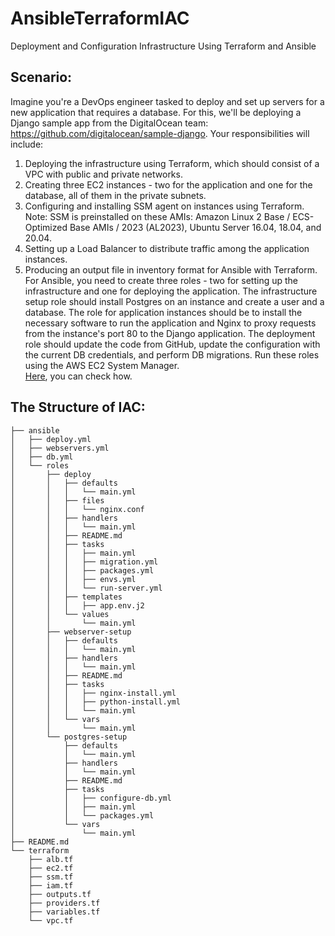 # AnsibleTerraformIAC
Deployment and Configuration Infrastructure Using Terraform and Ansible

## Scenario:
Imagine you're a DevOps engineer tasked to deploy and set up servers for a new application that requires a database. For this, we'll be deploying a Django sample app from the DigitalOcean team: https://github.com/digitalocean/sample-django.
Your responsibilities will include:
1. Deploying the infrastructure using Terraform, which should consist of a VPC with public and private networks.
2. Creating three EC2 instances - two for the application and one for the database, all of them in the private subnets.
3. Configuring and installing SSM agent on instances using Terraform.
        Note: SSM is preinstalled on these AMIs: Amazon Linux 2  Base / ECS-Optimized Base AMIs / 2023 (AL2023), Ubuntu Server 16.04, 18.04, and 20.04.
4. Setting up a Load Balancer to distribute traffic among the application instances.
5. Producing an output file in inventory format for Ansible with Terraform.
For Ansible, you need to create three roles - two for setting up the infrastructure and one for deploying the application. The infrastructure setup role should install Postgres on an instance and create a user and a database. The role for application instances should be to install the necessary software to run the application and Nginx to proxy requests from the instance's port 80 to the Django application. The deployment role should update the code from GitHub, update the configuration with the current DB credentials, and perform DB migrations.
Run these roles using the AWS EC2 System Manager.<br />
[Here](https://aws.amazon.com/blogs/mt/running-ansible-playbooks-using-ec2-systems-manager-run-command-and-state-manager/), you can check how.


## The Structure of IAC:
``` 
├── ansible
│   ├── deploy.yml
│   ├── webservers.yml
│   ├── db.yml
│   └── roles
│       ├── deploy
│       │   ├── defaults
│       │   │   └── main.yml
│       │   ├── files
│       │   │   └── nginx.conf
│       │   ├── handlers
│       │   │   └── main.yml
│       │   ├── README.md
│       │   ├── tasks
│       │   │   ├── main.yml
│       │   │   ├── migration.yml
│       │   │   ├── packages.yml
│       │   │   ├── envs.yml
│       │   │   └── run-server.yml
│       │   ├── templates
│       │   │   ├── app.env.j2
│       │   └── values
│       │       └── main.yml
│       ├── webserver-setup
│       │   ├── defaults
│       │   │   └── main.yml
│       │   ├── handlers
│       │   │   └── main.yml
│       │   ├── README.md
│       │   ├── tasks
│       │   │   ├── nginx-install.yml
│       │   │   ├── python-install.yml
│       │   │   └── main.yml
│       │   └── vars
│       │       └── main.yml
│       └── postgres-setup
│           ├── defaults
│           │   └── main.yml
│           ├── handlers
│           │   └── main.yml
│           ├── README.md
│           ├── tasks
│           │   ├── configure-db.yml
│           │   ├── main.yml
│           │   └── packages.yml
│           └── vars
│               └── main.yml
├── README.md
└── terraform
    ├── alb.tf
    ├── ec2.tf
    ├── ssm.tf
    ├── iam.tf
    ├── outputs.tf
    ├── providers.tf
    ├── variables.tf
    └── vpc.tf
``` 
